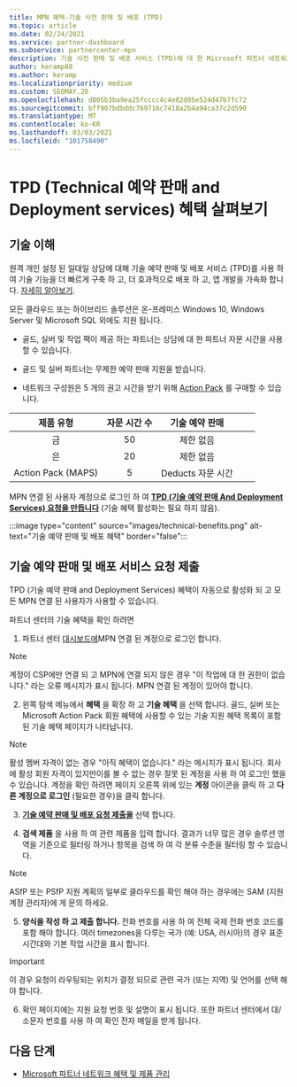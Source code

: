```yaml
---
title: MPN 혜택-기술 사전 판매 및 배포 (TPD)
ms.topic: article
ms.date: 02/24/2021
ms.service: partner-dashboard
ms.subservice: partnercenter-mpn
description: 기술 사전 판매 및 배포 서비스 (TPD)에 대 한 Microsoft 파트너 네트워크 (MPN) 혜택 알아보기
author: keramp88
ms.author: keramp
ms.localizationpriority: medium
ms.custom: SEOMAY.20
ms.openlocfilehash: d805b3ba9ea25fcccc4c4e82d05e524d47b7fc72
ms.sourcegitcommit: bff907bdbddc769716c7418a2b4a94ca37c2d590
ms.translationtype: MT
ms.contentlocale: ko-KR
ms.lasthandoff: 03/03/2021
ms.locfileid: "101758490"
---
```

# <a name="explore-technical-presales-and-deployment-services-tpd-benefits"></a>TPD (Technical 예약 판매 and Deployment services) 혜택 살펴보기

## <a name="develop-your-technical-know-how"></a>기술 이해

원격 개인 설정 된 일대일 상담에 대해 기술 예약 판매 및 배포 서비스 (TPD)를 사용 하 여 기술 기능을 더 빠르게 구축 하 고, 더 효과적으로 배포 하 고, 앱 개발을 가속화 합니다. [자세히 알아보기](https://aka.ms/TPD).

모든 클라우드 또는 하이브리드 솔루션은 온-프레미스 Windows 10, Windows Server 및 Microsoft SQL 외에도 지원 됩니다. 

-   골드, 실버 및 작업 팩이 제공 하는 파트너는 상담에 대 한 파트너 자문 시간을 사용할 수 있습니다. 

-   골드 및 실버 파트너는 무제한 예약 판매 지원을 받습니다. 

-   네트워크 구성원은 5 개의 권고 시간을 받기 위해 [Action Pack](https://partner.microsoft.com/membership/action-pack) 를 구매할 수 있습니다.  


|     제품 유형    | 자문 시간 수 |   기술 예약 판매   |   |   |
|:-----------------:|:------------------------:|:----------------------:|:-:|:-:|
|        금       |            50            |        제한 없음       |   |   |
|       은      |            20            |        제한 없음       |   |   |
| Action Pack (MAPS) |             5            | Deducts 자문 시간 |   |   |

MPN 연결 된 사용자 계정으로 로그인 하 여 **[TPD (기술 예약 판매 And Deployment Services) 요청을 만듭니다](https://partner.microsoft.com/dashboard/mpn/membership/benefits/technical/createadvisoryhours-servicerequest)** (기술 혜택 활성화는 필요 하지 않음).

  :::image type="content" source="images/technical-benefits.png" alt-text="기술 예약 판매 및 배포 혜택" border="false":::

## <a name="submit-a-technical-presales-and-deployment-services-request"></a>기술 예약 판매 및 배포 서비스 요청 제출 

TPD (기술 예약 판매 and Deployment Services) 혜택이 자동으로 활성화 되 고 모든 MPN 연결 된 사용자가 사용할 수 있습니다. 

파트너 센터의 기술 혜택을 확인 하려면

1. 파트너 센터 [대시보드에](https://partner.microsoft.com/dashboard)MPN 연결 된 계정으로 로그인 합니다. 

>[!NOTE]
>계정이 CSP에만 연결 되 고 MPN에 연결 되지 않은 경우 "이 작업에 대 한 권한이 없습니다." 라는 오류 메시지가 표시 됩니다. MPN 연결 된 계정이 있어야 합니다.

2. 왼쪽 탐색 메뉴에서 **혜택** 을 확장 하 고 **기술 혜택** 을 선택 합니다. 골드, 실버 또는 Microsoft Action Pack 회원 혜택에 사용할 수 있는 기술 지원 혜택 목록이 포함 된 기술 혜택 페이지가 나타납니다. 

>[!NOTE]
>활성 멤버 자격이 없는 경우 "아직 혜택이 없습니다." 라는 메시지가 표시 됩니다. 회사에 활성 회원 자격이 있지만이를 볼 수 없는 경우 잘못 된 계정을 사용 하 여 로그인 했을 수 있습니다. 계정을 확인 하려면 페이지 오른쪽 위에 있는 **계정** 아이콘을 클릭 하 고 **다른 계정으로 로그인** (필요한 경우)을 클릭 합니다.

3. **[기술 예약 판매 및 배포 요청 제출을](https://partner.microsoft.com/dashboard/mpn/membership/benefits/technical/createadvisoryhours-servicerequest)** 선택 합니다.

4. **검색 제품** 을 사용 하 여 관련 제품을 입력 합니다. 결과가 너무 많은 경우 솔루션 영역을 기준으로 필터링 하거나 항목을 검색 하 여 각 분류 수준을 필터링 할 수 있습니다.

> [!NOTE]
> ASfP 또는 PSfP 지원 계획의 일부로 클라우드를 확인 해야 하는 경우에는 SAM (지원 계정 관리자)에 게 문의 하세요.

5. **양식을 작성 하 고 제출 합니다.** 전화 번호를 사용 하 여 전체 국제 전화 번호 코드를 포함 해야 합니다. 여러 timezones을 다루는 국가 (예: USA, 러시아)의 경우 표준 시간대와 기본 작업 시간을 표시 합니다.

> [!IMPORTANT]
> 이 경우 요청이 라우팅되는 위치가 결정 되므로 관련 국가 (또는 지역) 및 언어를 선택 해야 합니다.

6. 확인 페이지에는 지원 요청 번호 및 설명이 표시 됩니다. 또한 파트너 센터에서 대/소문자 번호를 사용 하 여 확인 전자 메일을 받게 됩니다.



## <a name="next-steps"></a>다음 단계

- [Microsoft 파트너 네트워크 혜택 및 제품 관리](manage-your-partner-network-benefits.md)
